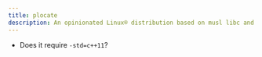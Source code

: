 ```yaml
---
title: plocate
description: An opinionated Linux® distribution based on musl libc and toybox
---
```


- Does it require `-std=c++11`?
